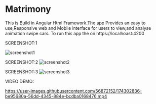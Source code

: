 # Matrimony 
This is Build in Angular Html Framework.The app Provides an easy to use,Responsive web and Mobile interface for users to view,and analyse animation swipe cars.
To run this app the on https://localhoast:4200

SCREENSHOT:1

![screenshot1](https://user-images.githubusercontent.com/56872152/174301697-faf763f7-eac9-4247-bf31-0dfe797026dc.jpeg)


SCREENSHOT:2
![screenshot2](https://user-images.githubusercontent.com/56872152/174301709-276877de-8c6e-4819-883f-31637080b529.jpeg)


SCREENSHOT:3
![screenshot3](https://user-images.githubusercontent.com/56872152/174301721-e228803c-3eb0-44bc-b373-38ed7b527078.jpeg)


VIDEO DEMO:



https://user-images.githubusercontent.com/56872152/174302836-be95680a-56dd-4345-884e-bcdba0168476.mp4


